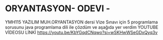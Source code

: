 # ORYANTASYON- ODEVI -
YMH115 YAZILIM MUH.ORYANTASYON dersi Vize Sınavı için 5 programlama sorusunu java programlama dili ile çözdüm ve aşağıda yer verdim
YOUTUBE VİDEOSU LİNKİ 
https://youtu.be/KbYGqdCNqwo?si=wSKHwWSeGDxQyq3v

